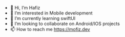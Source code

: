 - 👋 Hi, I’m Hafiz
- 👀 I’m interested in Mobile development
- 🌱 I’m currently learning swiftUI
- 💞️ I’m looking to collaborate on Android/IOS projects
- 📫 How to reach me https://mofiz.dev

<!---
mnazari95/mnazari95 is a ✨ special ✨ repository because its `README.md` (this file) appears on your GitHub profile.
You can click the Preview link to take a look at your changes.
--->
